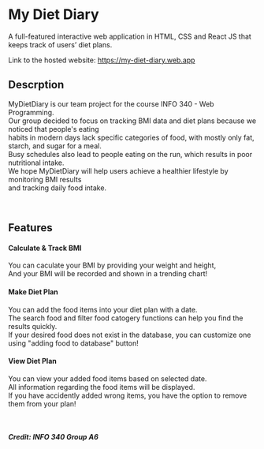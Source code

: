 # My Diet Diary
A full-featured interactive web application in HTML, CSS and React JS that keeps track of users’ diet plans.

Link to the hosted website: https://my-diet-diary.web.app

## Descrption 
MyDietDiary is our team project for the course INFO 340 - Web Programming.  
Our group decided to focus on tracking BMI data and diet plans because we noticed that people's eating  
habits in modern days lack specific categories of food, with mostly only fat, starch, and sugar for a meal.  
Busy schedules also lead to people eating on the run, which results in poor nutritional intake.  
We hope MyDietDiary will help users achieve a healthier lifestyle by monitoring BMI results  
and tracking daily food intake.  

<br>

## Features
#### Calculate & Track BMI  
You can caculate your BMI by providing your weight and height,  
And your BMI will be recorded and shown in a trending chart!  
#### Make Diet Plan
You can add the food items into your diet plan with a date.  
The search food and filter food catogery functions can help you find the results quickly.  
If your desired food does not exist in the database, you can customize one using "adding food to database" button!  
#### View Diet Plan
You can view your added food items based on selected date.  
All information regarding the food items will be displayed.  
If you have accidently added wrong items, you have the option to remove them from your plan!  

<br>

##### Credit: INFO 340 Group A6
